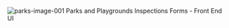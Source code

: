 ![parks-image-001](https://user-images.githubusercontent.com/19824877/57644293-72470a00-7581-11e9-92ee-36c8403a8919.jpg)
Parks and Playgrounds Inspections Forms - Front End UI